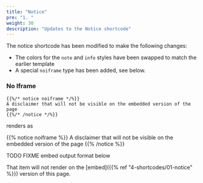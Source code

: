 ```yaml
---
title: "Notice"
pre: "1. "
weight: 30
description: "Updates to the Notice shortcode"
---
```


The notice shortcode has been modified to make the following changes:

* The colors for the `note` and `info` styles have been swapped to match the earlier template
* A special `noiframe` type has been added, see below.

### No Iframe

```
{{%/* notice noiframe */%}}
A disclaimer that will not be visible on the embedded version of the page
{{%/* /notice */%}}
```

renders as

{{% notice noiframe %}}
A disclaimer that will not be visible on the embedded version of the page
{{% /notice %}}

TODO FIXME embed output format below

That item will not render on the [embed]({{% ref "4-shortcodes/01-notice" %}}) version of this page.
